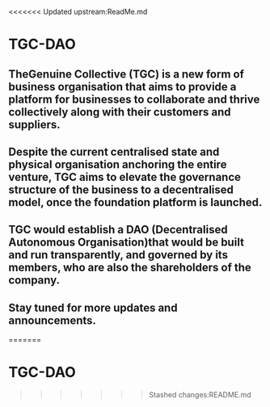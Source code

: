 <<<<<<< Updated upstream:ReadMe.md
# TGC-DAO

## TheGenuine Collective (TGC) is a new form of business organisation that aims to provide a platform for businesses to collaborate and thrive collectively along with their customers and suppliers.

## Despite the current centralised state and physical organisation anchoring the entire venture, TGC aims to elevate the governance structure of the business to a decentralised model, once the foundation platform is launched.

## TGC would establish a DAO (Decentralised Autonomous Organisation)that would be built and run transparently, and governed by its members, who are also the shareholders of the company.

## Stay tuned for more updates and announcements.
=======
# TGC-DAO
>>>>>>> Stashed changes:README.md
